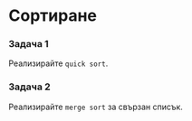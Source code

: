 # Сортиране

### Задача 1
Реализирайте `quick sort`.

### Задача 2
Реализирайте `merge sort` за свързан списък.

